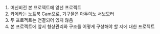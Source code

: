 1. 머신비전 본 프로젝트에 앞선 프로젝트
2. 카메라는 노트북 Cam으로, 기구물은 아두이노 서보모터
3. 두 프로젝트는 연결되어 있지 않음
4. 본 프로젝트에 앞서 형상관리와 구조를 어떻게 구성해야 할 지에 대한 프로젝트
